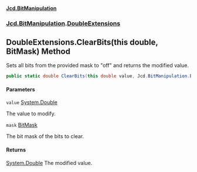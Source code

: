 #### [Jcd.BitManipulation](index 'index')
### [Jcd.BitManipulation](Jcd.BitManipulation 'Jcd.BitManipulation').[DoubleExtensions](Jcd.BitManipulation.DoubleExtensions 'Jcd.BitManipulation.DoubleExtensions')

## DoubleExtensions.ClearBits(this double, BitMask) Method

Sets all bits from the provided mask to "off" and returns the modified value.

```csharp
public static double ClearBits(this double value, Jcd.BitManipulation.BitMask mask);
```
#### Parameters

<a name='Jcd.BitManipulation.DoubleExtensions.ClearBits(thisdouble,Jcd.BitManipulation.BitMask).value'></a>

`value` [System.Double](https://docs.microsoft.com/en-us/dotnet/api/System.Double 'System.Double')

The value to modify.

<a name='Jcd.BitManipulation.DoubleExtensions.ClearBits(thisdouble,Jcd.BitManipulation.BitMask).mask'></a>

`mask` [BitMask](Jcd.BitManipulation.BitMask 'Jcd.BitManipulation.BitMask')

The bit mask of the bits to clear.

#### Returns
[System.Double](https://docs.microsoft.com/en-us/dotnet/api/System.Double 'System.Double')
The modified value.
